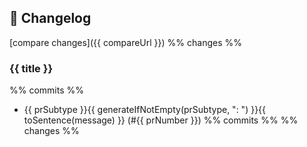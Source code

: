 ## 📝 Changelog

[compare changes]({{ compareUrl }})
%% changes %%

### {{ title }}

%% commits %%
- {{ prSubtype }}{{ generateIfNotEmpty(prSubtype, ": ") }}{{ toSentence(message) }} (#{{ prNumber }})
%% commits %%
%% changes %%
<!-- Generate by Release Note -->
